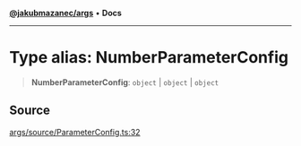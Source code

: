 [**@jakubmazanec/args**](../README.md) • **Docs**

---

# Type alias: NumberParameterConfig

> **NumberParameterConfig**: `object` \| `object` \| `object`

## Source

[args/source/ParameterConfig.ts:32](https://github.com/jakubmazanec/js-tools/blob/7be96c9bc335915647cfe729050b17fe2580309a/packages/args/source/ParameterConfig.ts#L32)
